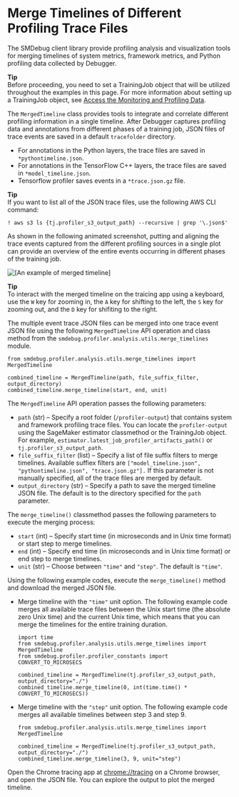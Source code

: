 # Merge Timelines of Different Profiling Trace Files<a name="debugger-merge-timeline"></a>

The SMDebug client library provide profiling analysis and visualization tools for merging timelines of system metrics, framework metrics, and Python profiling data collected by Debugger\. 

**Tip**  
Before proceeding, you need to set a TrainingJob object that will be utilized throughout the examples in this page\. For more information about setting up a TrainingJob object, see [Access the Monitoring and Profiling Data](debugger-analyze-data-profiling.md)\.

The `MergedTimeline` class provides tools to integrate and correlate different profiling information in a single timeline\. After Debugger captures profiling data and annotations from different phases of a training job, JSON files of trace events are saved in a default `tracefolder` directory\.
+ For annotations in the Python layers, the trace files are saved in `*pythontimeline.json`\. 
+ For annotations in the TensorFlow C\+\+ layers, the trace files are saved in `*model_timeline.json`\. 
+ Tensorflow profiler saves events in a `*trace.json.gz` file\. 

**Tip**  
If you want to list all of the JSON trace files, use the following AWS CLI command:  

```
! aws s3 ls {tj.profiler_s3_output_path} --recursive | grep '\.json$'
```

As shown in the following animated screenshot, putting and aligning the trace events captured from the different profiling sources in a single plot can provide an overview of the entire events occurring in different phases of the training job\.

![\[An example of merged timeline\]](http://docs.aws.amazon.com/sagemaker/latest/dg/images/debugger/debugger-merged-timeline.gif)

**Tip**  
To interact with the merged timeline on the traicing app using a keyboard, use the `W` key for zooming in, the `A` key for shifting to the left, the `S` key for zooming out, and the `D` key for shifiting to the right\.

The multiple event trace JSON files can be merged into one trace event JSON file using the following `MergedTimeline` API operation and class method from the `smdebug.profiler.analysis.utils.merge_timelines` module\.

```
from smdebug.profiler.analysis.utils.merge_timelines import MergedTimeline

combined_timeline = MergedTimeline(path, file_suffix_filter, output_directory)
combined_timeline.merge_timeline(start, end, unit)
```

The `MergedTimeline` API operation passes the following parameters:
+ `path` \(str\) – Specify a root folder \(`/profiler-output`\) that contains system and framework profiling trace files\. You can locate the `profiler-output` using the SageMaker estimator classmethod or the TrainingJob object\. For example, `estimator.latest_job_profiler_artifacts_path()` or `tj.profiler_s3_output_path`\.
+ `file_suffix_filter` \(list\) – Specify a list of file suffix filters to merge timelines\. Available suffiex filters are `["model_timeline.json", "pythontimeline.json", "trace.json.gz"].` If this parameter is not manually specified, all of the trace files are merged by default\.
+ `output_directory` \(str\) – Specify a path to save the merged timeline JSON file\. The default is to the directory specified for the `path` parameter\.

The `merge_timeline()` classmethod passes the following parameters to execute the merging process:
+ `start` \(int\) – Specify start time \(in microseconds and in Unix time format\) or start step to merge timelines\.
+ `end` \(int\) – Specify end time \(in microseconds and in Unix time format\) or end step to merge timelines\.
+ `unit` \(str\) – Choose between `"time"` and `"step"`\. The default is `"time"`\.

Using the following example codes, execute the `merge_timeline()` method and download the merged JSON file\. 
+ Merge timeline with the `"time"` unit option\. The following example code merges all available trace files between the Unix start time \(the absolute zero Unix time\) and the current Unix time, which means that you can merge the timelines for the entire training duration\.

  ```
  import time
  from smdebug.profiler.analysis.utils.merge_timelines import MergedTimeline
  from smdebug.profiler.profiler_constants import CONVERT_TO_MICROSECS
  
  combined_timeline = MergedTimeline(tj.profiler_s3_output_path, output_directory="./")
  combined_timeline.merge_timeline(0, int(time.time() * CONVERT_TO_MICROSECS))
  ```
+ Merge timeline with the `"step"` unit option\. The following example code merges all available timelines between step 3 and step 9\.

  ```
  from smdebug.profiler.analysis.utils.merge_timelines import MergedTimeline
  
  combined_timeline = MergedTimeline(tj.profiler_s3_output_path, output_directory="./")
  combined_timeline.merge_timeline(3, 9, unit="step")
  ```

Open the Chrome tracing app at [chrome://tracing](chrome://tracing) on a Chrome browser, and open the JSON file\. You can explore the output to plot the merged timeline\. 